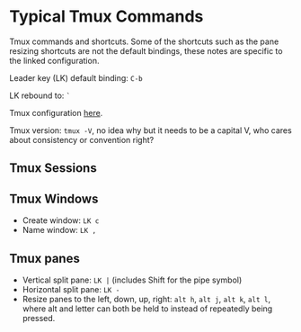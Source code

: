 # Typical Tmux Commands

Tmux commands and shortcuts. Some of the shortcuts such as the pane resizing shortcuts are not the default bindings, these notes are specific to the linked configuration.

Leader key (LK) default binding: `C-b`

LK rebound to: ``` ` ```

Tmux configuration [here](https://github.com/JoshDoug/dotfiles/blob/master/.tmux.conf).

Tmux version: `tmux -V`, no idea why but it needs to be a capital V, who cares about consistency or convention right?

## Tmux Sessions

## Tmux Windows

* Create window: `LK c`
* Name window: `LK ,`

## Tmux panes

* Vertical split pane: `LK |` (includes Shift for the pipe symbol)
* Horizontal split pane: `LK -`
* Resize panes to the left, down, up, right: `alt h`, `alt j`, `alt k`, `alt l`, where alt and letter can both be held to instead of repeatedly being pressed.